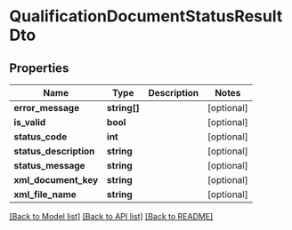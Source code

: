 # QualificationDocumentStatusResultDto

## Properties
Name | Type | Description | Notes
------------ | ------------- | ------------- | -------------
**error_message** | **string[]** |  | [optional] 
**is_valid** | **bool** |  | [optional] 
**status_code** | **int** |  | [optional] 
**status_description** | **string** |  | [optional] 
**status_message** | **string** |  | [optional] 
**xml_document_key** | **string** |  | [optional] 
**xml_file_name** | **string** |  | [optional] 

[[Back to Model list]](../README.md#documentation-for-models) [[Back to API list]](../README.md#documentation-for-api-endpoints) [[Back to README]](../README.md)


